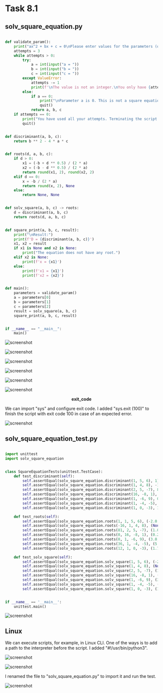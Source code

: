 # Task 8.1

## solv_square_equation.py

```python

def validate_param():
    print("ax^2 + bx + c = 0\nPlease enter values for the parameters (only integer):")
    attempts = 3
    while attempts > 0:
        try:
            a = int(input("a = "))
            b = int(input("b = "))
            c = int(input("c = "))
        except ValueError:
            attempts -= 1
            print(f'\nThe value is not an integer.\nYou only have {attempts} attempt(s).\n')
        else:
            if a == 0:
                print("\nParameter a is 0. This is not a square equation.")
                quit()
            return a, b, c
    if attempts == 0:
        print("You have used all your attempts. Terminating the script...")
        quit()


def discriminant(a, b, c):
    return b ** 2 - 4 * a * c


def roots(d, a, b, c):
    if d > 0:
        x1 = (-b + d ** 0.5) / (2 * a)
        x2 = (-b - d ** 0.5) / (2 * a)
        return round(x1, 2), round(x2, 2)
    elif d == 0:
        x = -b / (2 * a)
        return round(x, 2), None
    else:
        return None, None


def solv_square(a, b, c) -> roots:
    d = discriminant(a, b, c)
    return roots(d, a, b, c)


def square_print(a, b, c, result):
    print("\nResult:")
    print(f'D = {discriminant(a, b, c)}')
    x1, x2 = result
    if x1 is None and x2 is None:
        print("The equation does not have any root.")
    elif x2 is None:
        print(f'x = {x1}')
    else:
        print(f'x1 = {x1}')
        print(f'x2 = {x2}')


def main():
    parameters = validate_param()
    a = parameters[0]
    b = parameters[1]
    c = parameters[2]
    result = solv_square(a, b, c)
    square_print(a, b, c, result)


if __name__ == "__main__":
    main()

```

![screenshot](screenshots/1.png)

![screenshot](screenshots/2.png)

![screenshot](screenshots/3.png)

![screenshot](screenshots/4.png)

![screenshot](screenshots/5.png)

![screenshot](screenshots/6.png)

<p align="center"><b>exit_code</b></p>

We can import "sys" and configure exit code. I added "sys.exit (100)" to finish the script with exit code 100 in case of an expected error.

![screenshot](screenshots/7.png)


## solv_square_equation_test.py

```python

import unittest
import solv_square_equation


class SquareEquationTests(unittest.TestCase):
    def test_discriminant(self):
        self.assertEqual(solv_square_equation.discriminant(1, 5, 6), 1)
        self.assertEqual(solv_square_equation.discriminant(1, 4, 8), -16)
        self.assertEqual(solv_square_equation.discriminant(2, 5, -7), 81)
        self.assertEqual(solv_square_equation.discriminant(16, -8, 1), 0)
        self.assertEqual(solv_square_equation.discriminant(1, -6, 9), 0)
        self.assertEqual(solv_square_equation.discriminant(1, -4, -5), 36)
        self.assertEqual(solv_square_equation.discriminant(1, 0, -3), 12)

    def test_roots(self):
        self.assertEqual(solv_square_equation.roots(1, 1, 5, 6), (-2.0, -3.0))
        self.assertEqual(solv_square_equation.roots(-16, 1, 4, 8), (None, None))
        self.assertEqual(solv_square_equation.roots(81, 2, 5, -7), (1.0, -3.5))
        self.assertEqual(solv_square_equation.roots(0, 16, -8, 1), (0.25, None))
        self.assertEqual(solv_square_equation.roots(0, 1, -6, 9), (3.0, None))
        self.assertEqual(solv_square_equation.roots(36, 1, -4, -5), (5.0, -1.0))
        self.assertEqual(solv_square_equation.roots(12, 1, 0, -3), (1.73, -1.73))

    def test_solv_square(self):
        self.assertEqual(solv_square_equation.solv_square(1, 5, 6), (-2.0, -3.0))
        self.assertEqual(solv_square_equation.solv_square(1, 4, 8), (None, None))
        self.assertEqual(solv_square_equation.solv_square(2, 5, -7), (1.0, -3.5))
        self.assertEqual(solv_square_equation.solv_square(16, -8, 1), (0.25, None))
        self.assertEqual(solv_square_equation.solv_square(1, -6, 9), (3.0, None))
        self.assertEqual(solv_square_equation.solv_square(1, -4, -5), (5.0, -1.0))
        self.assertEqual(solv_square_equation.solv_square(1, 0, -3), (1.73, -1.73))


if __name__ == '__main__':
    unittest.main()

```

![screenshot](screenshots/8.png)

## Linux

We can execute scripts, for example, in Linux CLI. One of the ways is to add a path to the interpreter before the script. I added "#!/usr/bin/python3".

![screenshot](screenshots/9.png)

![screenshot](screenshots/10.png)

I renamed the file to "solv_square_equation.py" to import it and run the test.

![screenshot](screenshots/11.png)
